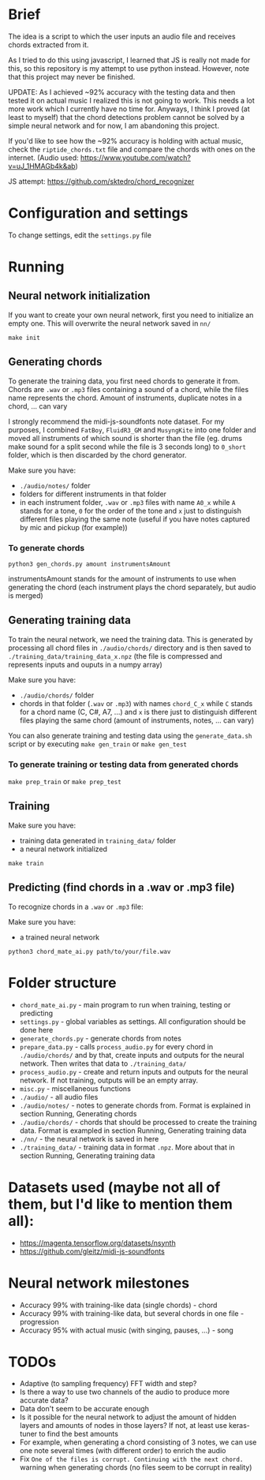 # Brief

The idea is a script to which the user inputs an audio file and receives chords
extracted from it. 

As I tried to do this using javascript, I learned that JS is really not made
for this, so this repository is my attempt to use python instead. However,
note that this project may never be finished.

UPDATE: As I achieved ~92% accuracy with the testing data and then tested it on
actual music I realized this is not going to work. This needs a lot more work
which I currently have no time for. Anyways, I think I proved (at least to
myself) that the chord detections problem cannot be solved by a simple neural
network and for now, I am abandoning this project.

If you'd like to see how the ~92% accuracy is holding with actual music, check
the `riptide_chords.txt` file and compare the chords with ones on the internet.
(Audio used: https://www.youtube.com/watch?v=uJ_1HMAGb4k&ab)

JS attempt: https://github.com/sktedro/chord_recognizer


# Configuration and settings

To change settings, edit the `settings.py` file


# Running

## Neural network initialization

If you want to create your own neural network, first you need to initialize an
empty one. This will overwrite the neural network saved in `nn/`

`make init`

## Generating chords

To generate the training data, you first need chords to generate it from.
Chords are `.wav` or `.mp3` files containing a sound of a chord, while the files
name represents the chord. Amount of instruments, duplicate notes in a chord,
... can vary

I strongly recommend the midi-js-soundfonts note dataset. For my purposes, I
combined `FatBoy`, `FluidR3_GM` and `MusyngKite` into one folder and moved all
instruments of which sound is shorter than the file (eg. drums make sound for a
split second while the file is 3 seconds long) to `0_short` folder, which is 
then discarded by the chord generator.

Make sure you have:
 - `./audio/notes/` folder
 - folders for different instruments in that folder
 - in each instrument folder, `.wav` or `.mp3` files with name `A0_x` while `A` 
   stands for a tone, `0` for the order of the tone and `x` just to distinguish 
   different files playing the same note (useful if you have notes captured by 
   mic and pickup (for example))

### To generate chords

`python3 gen_chords.py amount instrumentsAmount`

instrumentsAmount stands for the amount of instruments to use when generating 
the chord (each instrument plays the chord separately, but audio is merged)


## Generating training data

To train the neural network, we need the training data. This is generated by
processing all chord files in `./audio/chords/` directory and is then saved to
`./training_data/training_data_x.npz` (the file is compressed and represents 
inputs and ouputs in a numpy array)

Make sure you have:
 - `./audio/chords/` folder
 - chords in that folder (`.wav` or `.mp3`) with names `chord_C_x` while `C` 
   stands for a chord name (C, C#, A7, ...) and `x` is there just to distinguish 
   different files playing the same chord (amount of instruments, notes, ... 
   can vary)

You can also generate training and testing data using the `generate_data.sh`
script or by executing `make gen_train` or `make gen_test`


### To generate training or testing data from generated chords

`make prep_train` or `make prep_test`


## Training

Make sure you have:
 - training data generated in `training_data/` folder
 - a neural network initialized

`make train`

## Predicting (find chords in a .wav or .mp3 file)

To recognize chords in a `.wav` or `.mp3` file:

Make sure you have:
 - a trained neural network

`python3 chord_mate_ai.py path/to/your/file.wav`


# Folder structure

 - `chord_mate_ai.py` - main program to run when training, testing or predicting
 - `settings.py` - global variables as settings. All configuration should be 
   done here
 - `generate_chords.py` - generate chords from notes
 - `prepare_data.py` - calls `process_audio.py` for every chord in 
   `./audio/chords/` and by that, create inputs and outputs for the neural 
   network. Then writes that data to `./training_data/`
 - `process_audio.py` - create and return inputs and outputs for the neural 
   network. If not training, outputs will be an empty array.
 - `misc.py` - miscellaneous functions
 - `./audio/` - all audio files
 - `./audio/notes/` - notes to generate chords from. Format is explained in
   section Running, Generating chords
 - `./audio/chords/` - chords that should be processed to create the training
   data. Format is exampled in section Running, Generating training data
 - `./nn/` - the neural network is saved in here
 - `./training_data/` - training data in format `.npz`. More about that in 
   section Running, Generating training data


# Datasets used (maybe not all of them, but I'd like to mention them all):
 - https://magenta.tensorflow.org/datasets/nsynth
 - https://github.com/gleitz/midi-js-soundfonts


# Neural network milestones
 - Accuracy 99% with training-like data (single chords) - chord
 - Accuracy 99% with training-like data, but several chords in one file -
   progression
 - Accuracy 95% with actual music (with singing, pauses, ...) - song

# TODOs
 - Adaptive (to sampling frequency) FFT width and step?
 - Is there a way to use two channels of the audio to produce more accurate
   data?
 - Data don't seem to be accurate enough
 - Is it possible for the neural network to adjust the amount of hidden layers
   and amounts of nodes in those layers? If not, at least use keras-tuner to
   find the best amounts
 - For example, when generating a chord consisting of 3 notes, we can use one
   note several times (with different order) to enrich the audio
 - Fix `One of the files is corrupt. Continuing with the next chord.` warning
   when generating chords (no files seem to be corrupt in reality)
